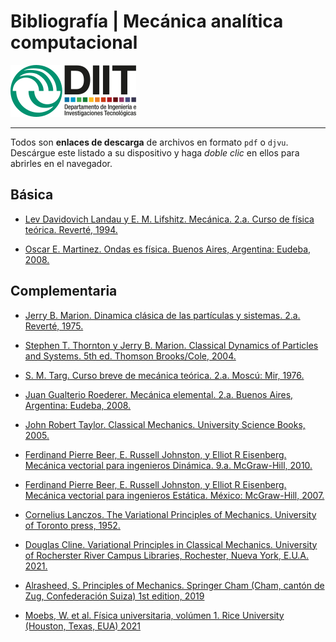 # Bibliografía | Mecánica analítica computacional

![UNLaM | DIIT](../figurasLaTeX/ambos.png "UNLaM | DIIT")  
<!---
 ![by-nc-sa.png](../figurasLaTeX/by-nc-sa.png "CC-BY-NC-SA") 2022 [Víctor A. Bettachini](mailto:vbettachini@unlam.edu.ar)  
![UNLaM | DIIT](figuras/ambos.png "UNLaM | DIIT")  
© 2021 [Víctor A. Bettachini](mailto:vbettachini@unlam.edu.ar)  
-->

___

Todos son **enlaces de descarga** de archivos en formato `pdf` o `djvu`.
Descárgue este listado a su dispositivo y haga _doble clic_ en ellos para abrirles en el navegador.


## Básica
- [Lev Davidovich Landau y E. M. Lifshitz. Mecánica. 2.a. Curso de física teórica. Reverté, 1994.](https://mega.nz/file/CQInnIzJ#WenBhiu1wz57v2ulGmgfrlKzgLoNSPh4HBzWYFGh6_4)

- [Oscar E. Martinez. Ondas es física. Buenos Aires, Argentina: Eudeba, 2008.](https://mega.nz/file/FoQSlapS#zNyZ2byn7Gdqiq6ytYdkMBq0Ap70Lq2MP4C8vSYnu-g)

	
## Complementaria
- [Jerry B. Marion. Dinamica clásica de las partículas y sistemas. 2.a. Reverté, 1975.](https://mega.nz/file/TUAhyIpZ#BGkPyVtYnsWMi7Zj8xHXxGBJ904Ty1NAolxNev8Etf8)

- [Stephen T. Thornton y Jerry B. Marion. Classical Dynamics of Particles and Systems. 5th ed. Thomson Brooks/Cole, 2004.](https://mega.nz/file/PcREiRSJ#CXoEn0igVkDCpuck6JjzIVIKMrhYzf6huJmsJva_cLQ)

- [S. M. Targ. Curso breve de mecánica teórica. 2.a. Moscú: Mir, 1976.](https://mega.nz/file/7NxzCKpY#R5-ZuR5dQfoDIp2QBIinKF0EME4owobnfURzEVqhtV0)

- [Juan Gualterio Roederer. Mecánica elemental. 2.a. Buenos Aires, Argentina: Eudeba, 2008.](https://mega.nz/file/6VJ1WKYL#HOTfjWIW_sKxjT7Aq6I2aBm3tG9_EvNCkrDrjPl4pF4)

- [John Robert Taylor. Classical Mechanics. University Science Books, 2005.](https://mega.nz/file/6MAzQIYD#M_XCQkAuWDU6F4Oro7GV2nUMsu012ihTFIMlrNJiP38)

-	[Ferdinand Pierre Beer, E. Russell Johnston, y Elliot R Eisenberg. Mecánica vectorial para ingenieros Dinámica. 9.a. McGraw-Hill, 2010.](https://mega.nz/#!6UQDVCgJ!G6VvNkdJ8azLwDVdNcKnC0MNhy07zawyxdnlZQG8vWk)

-	[Ferdinand Pierre Beer, E. Russell Johnston, y Elliot R Eisenberg. Mecánica vectorial para ingenieros Estática. México: McGraw-Hill, 2007.](https://mega.nz/#!fJQhFIhS!CWTe2ATXi-9fp_kFG0ZhlEeFuFZzvjEreq6F5i-uQTc)

- [Cornelius Lanczos. The Variational Principles of Mechanics. University of Toronto press, 1952.](https://mega.nz/file/3FInUCYT#AuIn60lyVdc7Mhg2TJmHiVQKeSccd9e9VCED1wjc61A)

- [Douglas Cline. Variational Principles in Classical Mechanics. University of Rocherster River Campus Libraries, Rochester, Nueva York, E.U.A. 2021.](http://classicalmechanics.lib.rochester.edu/)

- [Alrasheed, S. Principles of Mechanics. Springer Cham (Cham, cantón de Zug, Confederación Suiza) 1st edition, 2019](https://doi.org/10.1007/978-3-030-15195-9)

- [Moebs, W. et al. Física universitaria, volúmen 1. Rice University (Houston, Texas, EUA) 2021](https://openstax.org/details/books/f%C3%ADsica-universitaria-volumen-1)
